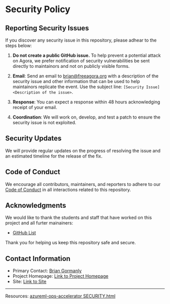 # Security Policy

## Reporting Security Issues

If you discover any security issue in this repository, please adhear to the steps below:

1. **Do not create a public GitHub issue.** To help prevent a potential attack on Agora, we prefer notification of security vulnerabilities be sent directly to maintainors and not on publicly visible forms.
  
3. **Email**: Send an email to [brian@freeagora.org](mailto:brian@freeagora.org) with a description of the security issue and other information that can be used to help maintainors replicate the event. Use the subject line: `[Security Issue] <Description of the issue>`.

4. **Response**: You can expect a response within 48 hours acknowledging receipt of your email.

5. **Coordination**: We will work on, develop, and test a patch to ensure the security issue is not exploited.

## Security Updates

We will provide regular updates on the progress of resolving the issue and an estimated timeline for the release of the fix.

## Code of Conduct

We encourage all contributors, maintainers, and reporters to adhere to our [Code of Conduct]() in all interactions related to this repository.

## Acknowledgments

We would like to thank the students and staff that have worked on this project and all furter mainainers: 

- [GitHub List](https://github.com/agorafoundation/agora/graphs/contributors)

Thank you for helping us keep this repository safe and secure.

## Contact Information

- Primary Contact: [Brian Gormanly](mailto:brian@freeagora.org)
- Project Homepage: [Link to Project Homepage](https://github.com/agorafoundation/agora)
- Site: [Link to Site](https://www.freeagora.org/)

---
Resources:
[azureml-ops-accelerator SECURITY.html](https://microsoft.github.io/azureml-ops-accelerator/SECURITY.html)
